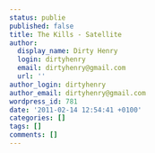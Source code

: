 ```yaml
---
status: publie
published: false
title: The Kills - Satellite
author:
  display_name: Dirty Henry
  login: dirtyhenry
  email: dirtyhenry@gmail.com
  url: ''
author_login: dirtyhenry
author_email: dirtyhenry@gmail.com
wordpress_id: 781
date: '2011-02-14 12:54:41 +0100'
categories: []
tags: []
comments: []
---
```

<script src="http://player.ooyala.com/player.js?width=500&height=280&embedCode=8zczkxMjpyrbCXJi4dddsdisy3IDtcbt&deepLinkEmbedCode=8zczkxMjpyrbCXJi4dddsdisy3IDtcbt"></script>
